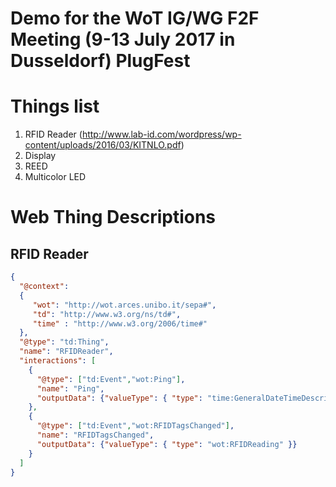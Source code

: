 # Demo for the WoT IG/WG F2F Meeting (9-13 July 2017 in Dusseldorf) PlugFest

# Things list
1. RFID Reader (http://www.lab-id.com/wordpress/wp-content/uploads/2016/03/KITNLO.pdf)
2. Display
3. REED
4. Multicolor LED

# Web Thing Descriptions

## RFID Reader
```json
{
  "@context":
  {
     "wot": "http://wot.arces.unibo.it/sepa#",
     "td": "http://www.w3.org/ns/td#",
     "time" : "http://www.w3.org/2006/time#"
  },
  "@type": "td:Thing",
  "name": "RFIDReader",
  "interactions": [
    {
      "@type": ["td:Event","wot:Ping"],
      "name": "Ping",
      "outputData": {"valueType": { "type": "time:GeneralDateTimeDescription" }}
    },
    {
      "@type": ["td:Event","wot:RFIDTagsChanged"],
      "name": "RFIDTagsChanged",
      "outputData": {"valueType": { "type": "wot:RFIDReading" }}
    }
  ]
}
```
